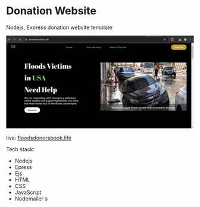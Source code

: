 # Donation Website

Nodejs, Express donation website template

![Sample Screenshot](./documentation/screenshot.png)

live: [floodsdonorsbook.life](https://floodsdonorsbook.life)

Tech stack: 

- Nodejs
- Epress
- Ejs 
- HTML
- CSS
- JavaScript
- Nodemailer
s